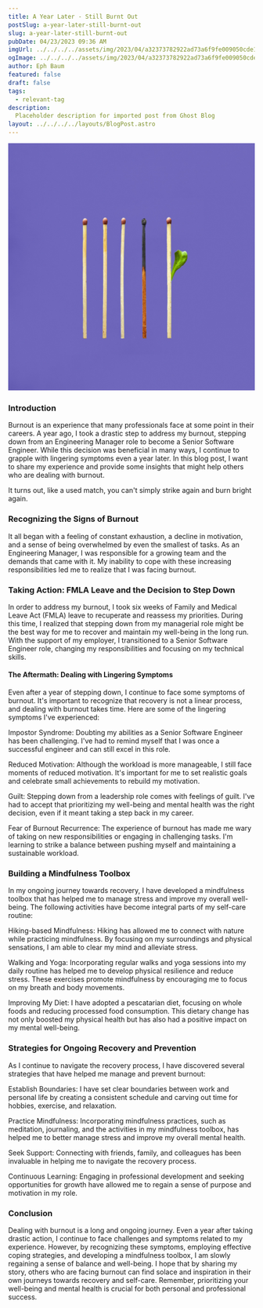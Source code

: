 ```yaml
---
title: A Year Later - Still Burnt Out
postSlug: a-year-later-still-burnt-out
slug: a-year-later-still-burnt-out
pubDate: 04/23/2023 09:36 AM
imgUrl: ../../../../assets/img/2023/04/a32373782922ad73a6f9fe009050cde14e7d117a.jpeg
ogImage: ../../../../assets/img/2023/04/a32373782922ad73a6f9fe009050cde14e7d117a.jpeg
author: Eph Baum
featured: false
draft: false
tags:
  - relevant-tag
description:
  Placeholder description for imported post from Ghost Blog
layout: ../../../../layouts/BlogPost.astro
---
```


![Featured Image](../../../../assets/img/2023/04/a32373782922ad73a6f9fe009050cde14e7d117a.jpeg)

### Introduction

Burnout is an experience that many professionals face at some point in their careers. A year ago, I took a drastic step to address my burnout, stepping down from an Engineering Manager role to become a Senior Software Engineer. While this decision was beneficial in many ways, I continue to grapple with lingering symptoms even a year later. In this blog post, I want to share my experience and provide some insights that might help others who are dealing with burnout.

It turns out, like a used match, you can't simply strike again and burn bright again.

### Recognizing the Signs of Burnout

It all began with a feeling of constant exhaustion, a decline in motivation, and a sense of being overwhelmed by even the smallest of tasks. As an Engineering Manager, I was responsible for a growing team and the demands that came with it. My inability to cope with these increasing responsibilities led me to realize that I was facing burnout.

### Taking Action: FMLA Leave and the Decision to Step Down

In order to address my burnout, I took six weeks of Family and Medical Leave Act (FMLA) leave to recuperate and reassess my priorities. During this time, I realized that stepping down from my managerial role might be the best way for me to recover and maintain my well-being in the long run. With the support of my employer, I transitioned to a Senior Software Engineer role, changing my responsibilities and focusing on my technical skills.

#### The Aftermath: Dealing with Lingering Symptoms

Even after a year of stepping down, I continue to face some symptoms of burnout. It's important to recognize that recovery is not a linear process, and dealing with burnout takes time. Here are some of the lingering symptoms I've experienced:

Impostor Syndrome: Doubting my abilities as a Senior Software Engineer has been challenging. I've had to remind myself that I was once a successful engineer and can still excel in this role.

Reduced Motivation: Although the workload is more manageable, I still face moments of reduced motivation. It's important for me to set realistic goals and celebrate small achievements to rebuild my motivation.

Guilt: Stepping down from a leadership role comes with feelings of guilt. I've had to accept that prioritizing my well-being and mental health was the right decision, even if it meant taking a step back in my career.

Fear of Burnout Recurrence: The experience of burnout has made me wary of taking on new responsibilities or engaging in challenging tasks. I'm learning to strike a balance between pushing myself and maintaining a sustainable workload.

### Building a Mindfulness Toolbox

In my ongoing journey towards recovery, I have developed a mindfulness toolbox that has helped me to manage stress and improve my overall well-being. The following activities have become integral parts of my self-care routine:

Hiking-based Mindfulness: Hiking has allowed me to connect with nature while practicing mindfulness. By focusing on my surroundings and physical sensations, I am able to clear my mind and alleviate stress.

Walking and Yoga: Incorporating regular walks and yoga sessions into my daily routine has helped me to develop physical resilience and reduce stress. These exercises promote mindfulness by encouraging me to focus on my breath and body movements.

Improving My Diet: I have adopted a pescatarian diet, focusing on whole foods and reducing processed food consumption. This dietary change has not only boosted my physical health but has also had a positive impact on my mental well-being.

### Strategies for Ongoing Recovery and Prevention

As I continue to navigate the recovery process, I have discovered several strategies that have helped me manage and prevent burnout:

Establish Boundaries: I have set clear boundaries between work and personal life by creating a consistent schedule and carving out time for hobbies, exercise, and relaxation.

Practice Mindfulness: Incorporating mindfulness practices, such as meditation, journaling, and the activities in my mindfulness toolbox, has helped me to better manage stress and improve my overall mental health.

Seek Support: Connecting with friends, family, and colleagues has been invaluable in helping me to navigate the recovery process.

Continuous Learning: Engaging in professional development and seeking opportunities for growth have allowed me to regain a sense of purpose and motivation in my role.

### Conclusion

Dealing with burnout is a long and ongoing journey. Even a year after taking drastic action, I continue to face challenges and symptoms related to my experience. However, by recognizing these symptoms, employing effective coping strategies, and developing a mindfulness toolbox, I am slowly regaining a sense of balance and well-being. I hope that by sharing my story, others who are facing burnout can find solace and inspiration in their own journeys towards recovery and self-care. Remember, prioritizing your well-being and mental health is crucial for both personal and professional success.
